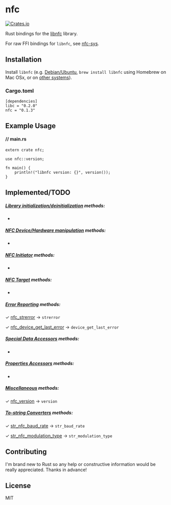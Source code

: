 # nfc

[![Crates.io](https://img.shields.io/crates/v/nfc.svg?maxAge=2592000)](https://crates.io/crates/nfc)

Rust bindings for the [libnfc](https://github.com/nfc-tools/libnfc) library.

For raw FFI bindings for `libnfc`, see [nfc-sys](https://github.com/dsgriffin/nfc-sys).

## Installation

Install `libnfc` (e.g. [Debian/Ubuntu](http://nfc-tools.org/index.php?title=Libnfc#Debian_.2F_Ubuntu), `brew install libnfc` using Homebrew on Mac OSx, or on [other systems](http://nfc-tools.org/index.php?title=Libnfc#Installation)).

### Cargo.toml

    [dependencies]
    libc = "0.2.0"
    nfc = "0.1.3"
    
## Example Usage

#### // main.rs    
    extern crate nfc;
    
    use nfc::version;
    
    fn main() {
        println!("libnfc version: {}", version());
    }
    
## Implemented/TODO

##### [Library initialization/deinitialization](http://www.libnfc.org/api/modules.html) methods:

 -

##### [NFC Device/Hardware manipulation](http://www.libnfc.org/api/group__dev.html) methods: 

 -
 
##### [NFC Initiator](http://www.libnfc.org/api/group__initiator.html) methods:  

 -
 
##### [NFC Target](http://www.libnfc.org/api/group__target.html) methods:  

 -
 
##### [Error Reporting](http://www.libnfc.org/api/group__error.html) methods:  

&#x2713; [nfc_strerror](http://www.libnfc.org/api/group__error.html#gab7864c2678696e920b966f47986d31d9) -> `strerror`

&#x2713; [nfc_device_get_last_error](http://www.libnfc.org/api/group__error.html#gacca948e9866dacdc680187343f460341) -> `device_get_last_error`
 
##### [Special Data Accessors](http://www.libnfc.org/api/group__data.html) methods:  

 -
 
##### [Properties Accessors](http://www.libnfc.org/api/group__properties.html) methods:  

 -
 
##### [Miscellaneous](http://www.libnfc.org/api/group__misc.html) methods:  

&#x2713; [nfc_version](http://www.libnfc.org/api/group__misc.html#gaa48f27c0f93d6508ad9a5ae01ab054d4) -> `version`
 
##### [To-string Converters](http://www.libnfc.org/api/group__string-converter.html) methods:  

&#x2713; [str_nfc_baud_rate](http://www.libnfc.org/api/group__string-converter.html#ga3c105fdfaf8753b33246d131fbeb95db) -> `str_baud_rate`

&#x2713; [str_nfc_modulation_type](http://www.libnfc.org/api/group__string-converter.html#gaa349f6eabeb7dbc5b03e92a9bcdc8733) -> `str_modulation_type`
    
## Contributing
    
I'm brand new to Rust so any help or constructive information would be really appreciated. Thanks in advance!    
    
## License
    
MIT    

